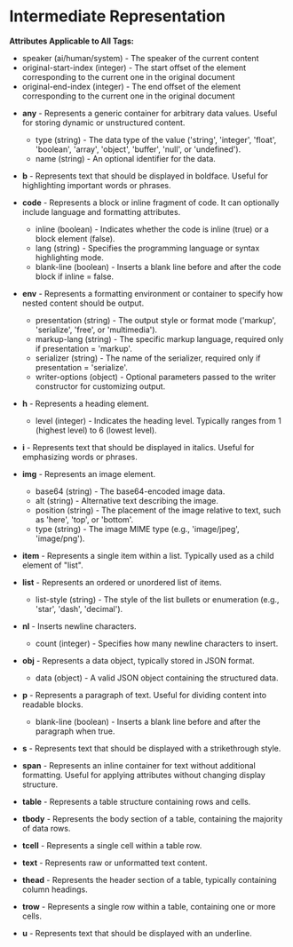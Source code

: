 # Intermediate Representation

**Attributes Applicable to All Tags:**

- speaker (ai/human/system) - The speaker of the current content
- original-start-index (integer) - The start offset of the element corresponding to the current one in the original document
- original-end-index (integer) - The end offset of the element corresponding to the current one in the original document

* **any** - Represents a generic container for arbitrary data values. Useful for storing dynamic or unstructured content.
  - type (string) - The data type of the value ('string', 'integer', 'float', 'boolean', 'array', 'object', 'buffer', 'null', or 'undefined').
  - name (string) - An optional identifier for the data.

* **b** - Represents text that should be displayed in boldface. Useful for highlighting important words or phrases.

* **code** - Represents a block or inline fragment of code. It can optionally include language and formatting attributes.
  - inline (boolean) - Indicates whether the code is inline (true) or a block element (false).
  - lang (string) - Specifies the programming language or syntax highlighting mode.
  - blank-line (boolean) - Inserts a blank line before and after the code block if inline = false.

* **env** - Represents a formatting environment or container to specify how nested content should be output.
  - presentation (string) - The output style or format mode ('markup', 'serialize', 'free', or 'multimedia').
  - markup-lang (string) - The specific markup language, required only if presentation = 'markup'.
  - serializer (string) - The name of the serializer, required only if presentation = 'serialize'.
  - writer-options (object) - Optional parameters passed to the writer constructor for customizing output.

* **h** - Represents a heading element.
  - level (integer) - Indicates the heading level. Typically ranges from 1 (highest level) to 6 (lowest level).

* **i** - Represents text that should be displayed in italics. Useful for emphasizing words or phrases.

* **img** - Represents an image element.
  - base64 (string) - The base64-encoded image data.
  - alt (string) - Alternative text describing the image.
  - position (string) - The placement of the image relative to text, such as 'here', 'top', or 'bottom'.
  - type (string) - The image MIME type (e.g., 'image/jpeg', 'image/png').

* **item** - Represents a single item within a list. Typically used as a child element of "list".

* **list** - Represents an ordered or unordered list of items.
  - list-style (string) - The style of the list bullets or enumeration (e.g., 'star', 'dash', 'decimal').

* **nl** - Inserts newline characters.
  - count (integer) - Specifies how many newline characters to insert.

* **obj** - Represents a data object, typically stored in JSON format.
  - data (object) - A valid JSON object containing the structured data.

* **p** - Represents a paragraph of text. Useful for dividing content into readable blocks.
  - blank-line (boolean) - Inserts a blank line before and after the paragraph when true.

* **s** - Represents text that should be displayed with a strikethrough style.

* **span** - Represents an inline container for text without additional formatting. Useful for applying attributes without changing display structure.

* **table** - Represents a table structure containing rows and cells.

* **tbody** - Represents the body section of a table, containing the majority of data rows.

* **tcell** - Represents a single cell within a table row.

* **text** - Represents raw or unformatted text content.

* **thead** - Represents the header section of a table, typically containing column headings.

* **trow** - Represents a single row within a table, containing one or more cells.

* **u** - Represents text that should be displayed with an underline.
